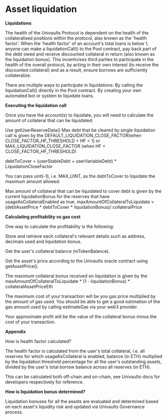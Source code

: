# Asset liquidation

**Liquidations**

The health of the Univaults Protocol is dependent on the health of the collateralised positions within the protocol, also known as the 'health factor'. When the 'health factor' of an account's total loans is below 1, anyone can make a liquidationCall() to the Pool contract, pay back part of the debt owed and receive discounted collateral in return (also known as the liquidation bonus). This incentivises third parties to participate in the health of the overall protocol, by acting in their own interest (to receive the discounted collateral) and as a result, ensure borrows are sufficiently collateralize.

There are multiple ways to participate in liquidations: By calling the liquidationCall() directly in the Pool contract. By creating your own automated bot or system to liquidate loans.



**Executing the liquidation call**

Once you have the account(s) to liquidate, you will need to calculate the amount of collateral that can be liquidated:

Use getUserReserveData() Max debt that be cleared by single liquidation call is given by the DEFAULT\_LIQUIDATION\_CLOSE\_FACTOR(when CLOSE\_FACTOR\_HF\_THRESHOLD < HF < 1) or MAX\_LIQUIDATION\_CLOSE\_FACTOR (when HF < CLOSE\_FACTOR\_HF\_THRESHOLD)

debtToCover = (userStableDebt + userVariableDebt) \* LiquidationCloseFactor

You can pass uint(-1), i.e. MAX\_UINT, as the debtToCover to liquidate the maximum amount allowed.

Max amount of collateral that can be liquidated to cover debt is given by the current liquidationBonus for the reserves that have usageAsCollateralEnabled as true. maxAmountOfCollateralToLiquidate = (debtAssetPrice \* debtToCover \* liquidationBonus)/ collateralPrice



**Calculating profitability vs gas cost**

One way to calculate the profitability is the following:

Store and retrieve each collateral's relevant details such as address, decimals used and liquidation bonus.

Get the user's collateral balance (mTokenBalance).

Get the asset's price according to the Univaults oracle contract using getAssetPrice().

The maximum collateral bonus received on liquidation is given by the maxAmountOfCollateralToLiquidate \* (1 - liquidationBonus) \* collateralAssetPriceEth

The maximum cost of your transaction will be you gas price multiplied by the amount of gas used. You should be able to get a good estimation of the gas amount used by calling estimateGas via your web3 provider.

Your approximate profit will be the value of the collateral bonus minus the cost of your transaction.



**Appendix**

How is health factor calculated?

The health factor is calculated from the user's total collateral, i.e. all reserves for which usageAsCollateral is enabled, balance (in ETH) multiplied by the liquidation threshold percentage for all the user's outstanding assets, divided by the user's total borrow balance across all reserves (in ETH).

This can be calculated both off-chain and on-chain, see Univaults-docs for developers respectively for reference.



**How is liquidation bonus determined?**

Liquidation bonuses for all the assets are evaluated and determined based on each asset's liquidity risk and updated via Univaults Governance process.
